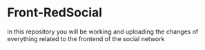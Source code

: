 # Front-RedSocial
in this repository you will be working and uploading the changes of everything related to the frontend of the social network

